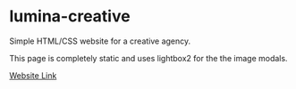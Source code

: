 # lumina-creative
Simple HTML/CSS website for a creative agency.

This page is completely static and uses lightbox2 for the the image modals.

[Website Link](https://ethanmrubenstein.github.io/lumina-creative)
